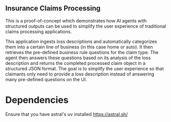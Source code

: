## Insurance Claims Processing

This is a proof-of-concept which demonstrates how AI agents with structured outputs
can be used to simplify the user experience of traditional claims processing applications.

This application ingests loss descriptions and automatically categorizes them into a certain line of business (in this case home or auto).
It then retrieves the pre-defined business rule questions for the claim type. The agent then answers these questions based on its analysis of the loss description
and returns the completed processed claim object in a structured JSON format. The goal is to simplify the user experience so that claimants only need to provide a
loss description instead of answering many pre-defined questions on the UI. 

# Dependencies
Ensure that you have astral's uv installed https://astral.sh/
